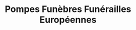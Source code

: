---
title: "Pompes Funèbres Funérailles Européennes"
url: /velaux/pompes-funebres-funerailles-europeennes/
shop: directeurs de funérailles
---